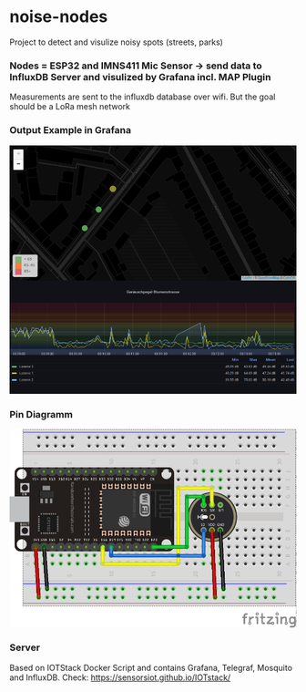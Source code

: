 # noise-nodes
Project to detect and visulize noisy spots (streets, parks)

### Nodes = ESP32 and IMNS411 Mic Sensor -> send data to InfluxDB Server and visulized by Grafana incl. MAP Plugin
Measurements are sent to the influxdb database over wifi. But the goal should be a LoRa mesh network

### Output Example in Grafana
![Grafana](https://github.com/pan0ne/noise-nodes/blob/main/NoiseNode_GrafanaOutputExample.png)

### Pin Diagramm
![Fritzing](https://github.com/pan0ne/noise-nodes/blob/main/fritzing.png)

### Server 
Based on IOTStack Docker Script and contains Grafana, Telegraf, Mosquito and InfluxDB.
Check: https://sensorsiot.github.io/IOTstack/

